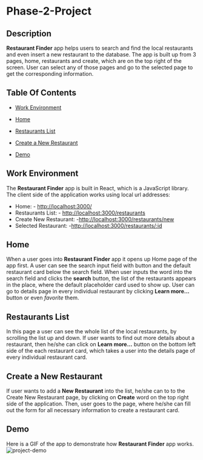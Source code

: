 
# Phase-2-Project 

## Description  

 **Restaurant Finder** app helps users to search and find the local restaurants and even insert a new restaurant to the database. The app is built up from 3 pages, home, restaurants and create, which are on the top right of the screen. User can select any of those pages and go to the selected page to get the corresponding information.

## Table Of Contents 

- [Work Environment](#work-environment)

- [Home](#home)

- [Restaurants List](#restaurants-list)

- [Create a New Restaurant](#create-a-new-restaurant)

- [Demo](#demo)
  

## Work Environment  

The **Restaurant Finder** app is built in React, which is a JavaScript library. 
The client side of the application works using local url addresses:
- Home: - <http://localhost:3000/>  
- Restaurants List: - <http://localhost:3000/restaurants>
- Create New Restaurant: -<http://localhost:3000/restaurants/new>
- Selected Restaurant: -<http://localhost:3000/restaurants/:id> 

## Home 

When a user goes into **Restaurant Finder** app it opens up Home page of the app first. A user can see the search input field with button and the default restaurant card below the search field. When user inputs the word into the search field and clicks the **search** button, the list of the restaurants appears in the place, where the default placeholder card used to show up. User can go to details page in every individual restaurant by clicking **Learn more...** button or even *favorite* them.  

## Restaurants List  

In this page a user can see the whole list of the local restaurants, by scrolling the list up and down. If user wants to find out more details about a restaurant, then he/she can click on **Learn more...** button on the bottom left side of the each restaurant card, which takes a user into the details page of every individual restaurant card.

## Create a New Restaurant

If user wants to add a **New Restaurant** into the list, he/she can to to the Create New Restaurant page, by clicking on **Create** word on the top right side of the application. Then, user goes to the page, where he/she can fill out the form for all necessary information to create a restaurant card.  

## Demo  

Here is a GIF of the app to demonstrate how **Restaurant Finder** app works.
![project-demo](https://github.com/enkhbatMunkhbold/phase-2-project/assets/33409864/cc401550-b840-45e7-ada5-1d961d18ffe6)
